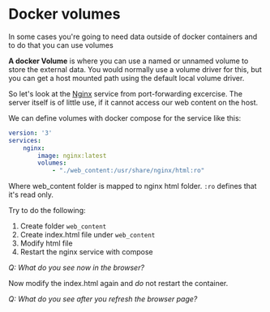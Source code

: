 # Docker volumes

In some cases you're going to need data outside of docker containers and to do that you can use volumes

**A docker Volume** is where you can use a named or unnamed volume to store the external data. You would normally use a volume driver for this, but you can get a host mounted path using the default local volume driver.

So let's look at the [Nginx](https://hub.docker.com/_/nginx/) service from port-forwarding excercise.
The server itself is of little use, if it cannot access our web content on the host.

We can define volumes with docker compose for the service like this:

```yml
version: '3'
services:
    nginx:
        image: nginx:latest
        volumes:
            - "./web_content:/usr/share/nginx/html:ro"
```

Where web_content folder is mapped to nginx html folder. `:ro` defines that it's read only.

Try to do the following:

1. Create folder `web_content`
2. Create index.html file under `web_content`
3. Modify html file
4. Restart the nginx service with compose

_*Q: What do you see now in the browser?*_

Now modify the index.html again and *do* not restart the container.

_*Q: What do you see after you refresh the browser page?*_


